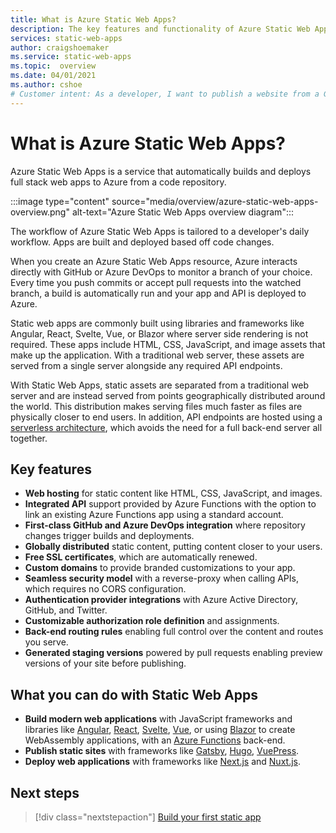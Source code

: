 ```yaml
---
title: What is Azure Static Web Apps?
description: The key features and functionality of Azure Static Web Apps.
services: static-web-apps
author: craigshoemaker
ms.service: static-web-apps
ms.topic:  overview
ms.date: 04/01/2021
ms.author: cshoe
# Customer intent: As a developer, I want to publish a website from a GitHub or Azure DevOps repository so that the app is publicly available on the web.
---
```


# What is Azure Static Web Apps?

Azure Static Web Apps is a service that automatically builds and deploys full stack web apps to Azure from a code repository.

:::image type="content" source="media/overview/azure-static-web-apps-overview.png" alt-text="Azure Static Web Apps overview diagram":::

The workflow of Azure Static Web Apps is tailored to a developer's daily workflow. Apps are built and deployed based off code changes.

When you create an Azure Static Web Apps resource, Azure interacts directly with GitHub or Azure DevOps to monitor a branch of your choice. Every time you push commits or accept pull requests into the watched branch, a build is automatically run and your app and API is deployed to Azure.

Static web apps are commonly built using libraries and frameworks like Angular, React, Svelte, Vue, or Blazor where server side rendering is not required. These apps include HTML, CSS, JavaScript, and image assets that make up the application. With a traditional web server, these assets are served from a single server alongside any required API endpoints.

With Static Web Apps, static assets are separated from a traditional web server and are instead served from points geographically distributed around the world. This distribution makes serving files much faster as files are physically closer to end users. In addition, API endpoints are hosted using a [serverless architecture](../azure-functions/functions-overview.md), which avoids the need for a full back-end server all together.

## Key features

- **Web hosting** for static content like HTML, CSS, JavaScript, and images.
- **Integrated API** support provided by Azure Functions with the option to link an existing Azure Functions app using a standard account.
- **First-class GitHub and Azure DevOps integration** where repository changes trigger builds and deployments.
- **Globally distributed** static content, putting content closer to your users.
- **Free SSL certificates**, which are automatically renewed.
- **Custom domains** to provide branded customizations to your app.
- **Seamless security model** with a reverse-proxy when calling APIs, which requires no CORS configuration.
- **Authentication provider integrations** with Azure Active Directory, GitHub, and Twitter.
- **Customizable authorization role definition** and assignments.
- **Back-end routing rules** enabling full control over the content and routes you serve.
- **Generated staging versions** powered by pull requests enabling preview versions of your site before publishing.

## What you can do with Static Web Apps

- **Build modern web applications** with JavaScript frameworks and libraries like [Angular](getting-started.md?tabs=angular), [React](getting-started.md?tabs=react), [Svelte](/learn/modules/publish-app-service-static-web-app-api/), [Vue](getting-started.md?tabs=vue), or using [Blazor](./deploy-blazor.md) to create WebAssembly applications, with an [Azure Functions](apis.md) back-end.
- **Publish static sites** with frameworks like [Gatsby](publish-gatsby.md), [Hugo](publish-hugo.md), [VuePress](publish-vuepress.md).
- **Deploy web applications** with frameworks like [Next.js](deploy-nextjs.md) and [Nuxt.js](deploy-nuxtjs.md).

## Next steps

> [!div class="nextstepaction"]
> [Build your first static app](getting-started.md)
